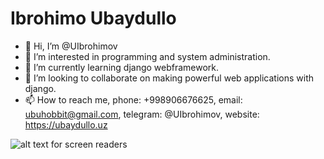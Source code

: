 # Ibrohimo Ubaydullo

- 👋 Hi, I’m @UIbrohimov
- 👀 I’m interested in programming and system administration.
- 🌱 I’m currently learning django webframework.
- 💞️ I’m looking to collaborate on making powerful web applications with django.
- 📫 How to reach me, phone: +998906676625, email: ubuhobbit@gmail.com, telegram: @UIbrohimov, website: https://ubaydullo.uz

<!---
UIbrohimov/UIbrohimov is a ✨ special ✨ repository because its `README.md` (this file) appears on your GitHub profile.
You can click the Preview link to take a look at your changes.
--->

![alt text for screen readers](/home/ubaydullo/ubaydullo/Ubaaaay/MEEEE/media/RASM/best/X.bmp "Text to show on mouseover")
